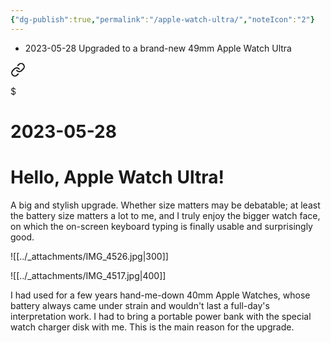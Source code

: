 ```yaml
---
{"dg-publish":true,"permalink":"/apple-watch-ultra/","noteIcon":"2"}
---
```



- 2023-05-28 Upgraded to a brand-new 49mm Apple Watch Ultra


<div class="transclusion internal-embed is-loaded"><a class="markdown-embed-link" href="/10-dailynotes/2023-05-28/" aria-label="Open link"><svg xmlns="http://www.w3.org/2000/svg" width="24" height="24" viewBox="0 0 24 24" fill="none" stroke="currentColor" stroke-width="2" stroke-linecap="round" stroke-linejoin="round" class="svg-icon lucide-link"><path d="M10 13a5 5 0 0 0 7.54.54l3-3a5 5 0 0 0-7.07-7.07l-1.72 1.71"></path><path d="M14 11a5 5 0 0 0-7.54-.54l-3 3a5 5 0 0 0 7.07 7.07l1.71-1.71"></path></svg></a><div class="markdown-embed">

$<div class="markdown-embed-title">

# 2023-05-28

</div>



# Hello, Apple Watch Ultra!

A big and stylish upgrade. Whether size matters may be debatable; at least the battery size matters a lot to me, and I truly enjoy the bigger watch face, on which the on-screen keyboard typing is finally usable and surprisingly good.

![[../_attachments/IMG_4526.jpg\|300]]

![[../_attachments/IMG_4517.jpg\|400]]

</div></div>


I had used for a few years hand-me-down 40mm Apple Watches, whose battery always came under strain and wouldn't last a full-day's interpretation work. I had to bring a portable power bank with the special watch charger disk with me. This is the main reason for the upgrade.